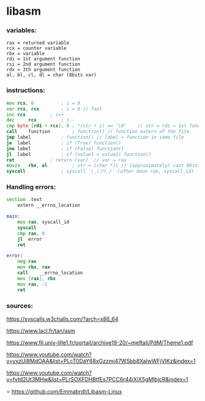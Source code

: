 # libasm
### variables:
```
rax = returned variable
rcx = counter variable
rbx = variable
rdi = 1st argument function
rsi = 2nd argument function
rdx = 3th argument function
al, bl, cl, dl = char (8bits var)
```

### instructions:
```asm
mov	rcx, 0			; i = 0
xor	rcx, rcx		; i = 0	// fast
inc	rcx			; i++
dec 	rcx			; i--
cmp	byte [rdi + rcx], 0	; *(str + i) == '\0'	// str = rdi = 1st function arg
call	function		; function() // function extern of the file
jmp	label			; function() // label = function in same file
je	label			; if (True) function()
jne	label			; if (False) function()
jl	label			; if (value1 < value2) function()
ret				; return (var)	// var = rax
movzx	rbx, al			; str = (char *)c // (approximately) cast 8bits var to 64bits
syscall				; syscall ¯\_(ツ)_/¯ (after move rax, syscall_id)
```

### Handling errors:
```asm
section .text
	extern __errno_location

main:
	mov	rax, syscall_id
	syscall
	cmp	rax, 0
	jl	error
	ret

error:
	neg	rax
	mov	rbx, rax
	call	__errno_location
	mov	[rax], rbx
	mov	rax, -1
	ret
```

### sources:
https://syscalls.w3challs.com/?arch=x86_64

https://www.lacl.fr/tan/asm

https://www.fil.univ-lille1.fr/portail/archive19-20/~meftali/PdM/Theme1.pdf

https://www.youtube.com/watch?v=yxzUi8MdOAA&list=PLcT0DaY68xGzzmj47WSbb8XaIwWFjVlKz&index=1

https://www.youtube.com/watch?v=fvtd2Ut3MHw&list=PLrSOXFDHBtfEs7PCC6r44iXiX5gMlbjcR&index=1

⭐ https://github.com/Emmabrdt/Libasm-Linux
